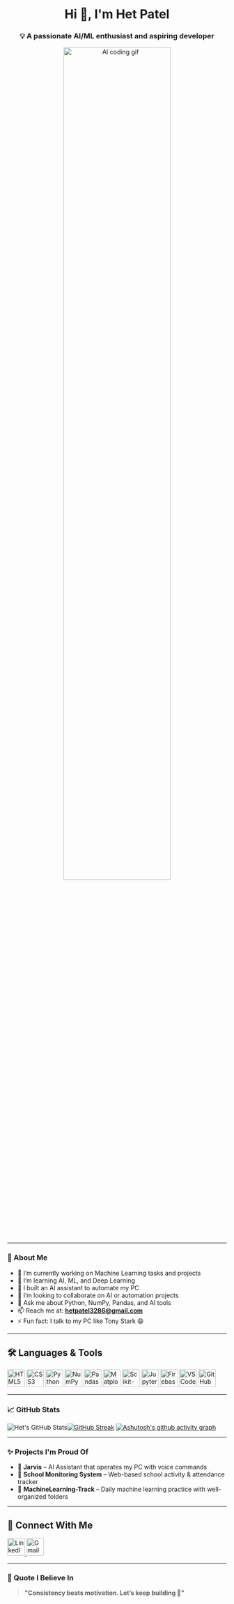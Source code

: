 <h1 align="center">Hi 👋, I'm Het Patel</h1>

<h3 align="center">💡 A passionate AI/ML enthusiast and aspiring developer</h3>


<p align="center">
  <img src="https://media.giphy.com/media/qgQUggAC3Pfv687qPC/giphy.gif" alt="AI coding gif" width="70%" />
</p>


---

### 🚀 About Me

- 🔭 I’m currently working on Machine Learning tasks and projects  
- 🌱 I’m learning AI, ML, and Deep Learning  
- 🤖 I built an AI assistant to automate my PC  
- 👯 I’m looking to collaborate on AI or automation projects  
- 💬 Ask me about Python, NumPy, Pandas, and AI tools  
- 📫 Reach me at: **hetpatel3286@gmail.com**  
- ⚡ Fun fact: I talk to my PC like Tony Stark 😄  

---



## 🛠️ Languages & Tools

<p align="left">
  <img src="https://cdn.jsdelivr.net/gh/devicons/devicon/icons/html5/html5-original.svg" alt="HTML5" width="40" height="40"/>
  <img src="https://cdn.jsdelivr.net/gh/devicons/devicon/icons/css3/css3-original.svg" alt="CSS3" width="40" height="40"/>
  <img src="https://cdn.jsdelivr.net/gh/devicons/devicon/icons/python/python-original.svg" alt="Python" width="40" height="40"/>
  <img src="https://cdn.jsdelivr.net/gh/devicons/devicon/icons/numpy/numpy-original.svg" alt="NumPy" width="40" height="40"/>
  <img src="https://cdn.jsdelivr.net/gh/devicons/devicon/icons/pandas/pandas-original.svg" alt="Pandas" width="40" height="40"/>
  <img src="https://matplotlib.org/_static/logo2_compressed.svg" alt="Matplotlib" width="40" height="40"/>
  <img src="https://upload.wikimedia.org/wikipedia/commons/0/05/Scikit_learn_logo_small.svg" alt="Scikit-learn" width="40" height="40"/>
  <img src="https://cdn.jsdelivr.net/gh/devicons/devicon/icons/jupyter/jupyter-original.svg" alt="Jupyter" width="40" height="40"/>
  <img src="https://cdn.jsdelivr.net/gh/devicons/devicon/icons/firebase/firebase-plain.svg" alt="Firebase" width="40" height="40"/>
  <img src="https://cdn.jsdelivr.net/gh/devicons/devicon/icons/vscode/vscode-original.svg" alt="VS Code" width="40" height="40"/>
  <img src="https://cdn.jsdelivr.net/gh/devicons/devicon/icons/github/github-original.svg" alt="GitHub" width="40" height="40"/>
</p>

---

### 📈 GitHub Stats

![Het's GitHub Stats](https://github-readme-stats.vercel.app/api?username=hetpatel1812&show_icons=true&theme=swift&width=600)[![GitHub Streak](https://git-hub-streak-stats.vercel.app?user=hetpatel1812&theme=swift&hide_border=true&border_radius=8&card_width=500)](https://git.io/streak-stats)
[![Ashutosh's github activity graph](https://github-readme-activity-graph.vercel.app/graph?username=hetpatel1812&theme=github-compact)](https://github.com/ashutosh00710/github-readme-activity-graph)


---
### ✨ Projects I'm Proud Of

- 🔹 **Jarvis** – AI Assistant that operates my PC with voice commands  
- 🔹 **School Monitoring System** – Web-based school activity & attendance tracker  
- 🔹 **MachineLearning-Track** – Daily machine learning practice with well-organized folders  

---

## 🔗 Connect With Me

<p align="left">
  <a href="https://www.linkedin.com/in/het-patel-94b334284/" target="_blank">
    <img src="https://cdn.jsdelivr.net/gh/devicons/devicon/icons/linkedin/linkedin-original.svg" alt="LinkedIn" width="40" height="40"/>
  </a>
  <a href="mailto:hetp3286@gmail.com" target="_blank">
    <img src="https://upload.wikimedia.org/wikipedia/commons/4/4e/Gmail_Icon.png" alt="Gmail" width="40" height="40"/>
  </a>

---

### 💬 Quote I Believe In

> **"Consistency beats motivation. Let’s keep building 🚀"**

